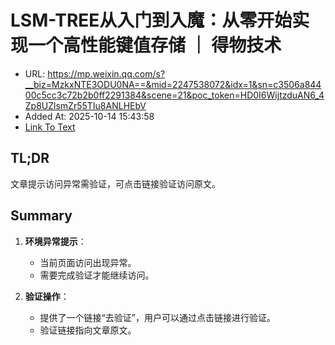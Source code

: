 # LSM-TREE从入门到入魔：从零开始实现一个高性能键值存储 ｜ 得物技术
- URL: https://mp.weixin.qq.com/s?__biz=MzkxNTE3ODU0NA==&mid=2247538072&idx=1&sn=c3506a84400c5cc3c72b2b0ff2291384&scene=21&poc_token=HD0I6WijtzduAN6_4Zp8UZlsmZr55TIu8ANLHEbV
- Added At: 2025-10-14 15:43:58
- [Link To Text](2025-10-14-lsm-tree从入门到入魔：从零开始实现一个高性能键值存储-｜-得物技术_raw.md)

## TL;DR
文章提示访问异常需验证，可点击链接验证访问原文。

## Summary
1. **环境异常提示**：
   - 当前页面访问出现异常。
   - 需要完成验证才能继续访问。

2. **验证操作**：
   - 提供了一个链接“去验证”，用户可以通过点击链接进行验证。
   - 验证链接指向文章原文。
